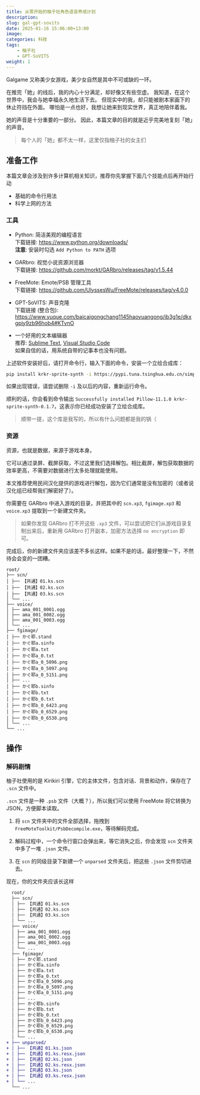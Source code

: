 ```yaml
---
title: 从零开始的柚子社角色语音养成计划
description: 
slug: gal-gpt-sovits
date: 2025-01-16 15:06:00+13:00
image: 
categories: 科技
tags:
    - 柚子社
    - GPT-SoVITS
weight: 1
---
```


Galgame 又称美少女游戏，美少女自然是其中不可或缺的一环。

在推完「她」的线后，我的内心十分满足，却好像又有些空虚。
我知道，在这个世界中，我会与她幸福永久地生活下去。
但现实中的我，却只能被剧本家画下的休止符挡在外面。
哪怕是一点也好，我想让她来到现实世界，真正地陪伴着我。

她的声音是十分重要的一部分。
因此，本篇文章的目的就是近乎完美地复刻「她」的声音。

> 每个人的「她」都不太一样，这里仅指柚子社的女主们

## 准备工作

本篇文章会涉及到许多计算机相关知识，推荐你先掌握下面几个技能点后再开始行动

- 基础的命令行用法
- 科学上网的方法

### 工具

- Python: 简洁美观的编程语言 \
    下载链接: <https://www.python.org/downloads/> \
    **注意**: 安装时勾选 `Add Python to PATH` 选项

- GARbro: 视觉小说资源浏览器 \
    下载链接: <https://github.com/morkt/GARbro/releases/tag/v1.5.44>

- FreeMote: Emote/PSB 管理工具 \
    下载链接: <https://github.com/UlyssesWu/FreeMote/releases/tag/v4.0.0>

- GPT-SoVITS: 声音克隆 \
    下载链接 (整合包): <https://www.yuque.com/baicaigongchang1145haoyuangong/ib3g1e/dkxgpiy9zb96hob4#KTvnO>

- 一个好用的文本编辑器 \
    推荐: [Sublime Text](https://www.sublimetext.com/), [Visual Studio Code](https://code.visualstudio.com/) \
    如果自信的话，用系统自带的记事本也没有问题。

上述软件安装好后，请打开命令行，输入下面的命令，安装一个立绘合成库：

```bash
pip install krkr-sprite-synth -i https://pypi.tuna.tsinghua.edu.cn/simple
```

如果出现错误，请尝试删除 `-i` 及以后的内容，重新运行命令。

顺利的话，你会看到命令输出 `Successfully installed Pillow-11.1.0 krkr-sprite-synth-0.1.7`，这表示你已经成功安装了立绘合成库。

> 顺带一提，这个库是我写的，所以有什么问题都是我的锅（

### 资源

资源，也就是数据，来源于游戏本身。

它可以通过录屏、截屏获取，不过这里我们选择解包。相比截屏，解包获取数据的效率更高，不需要对数据进行太多处理就能使用。

本文推荐使用民间汉化提供的游戏进行解包，因为它们通常是没有加密的（或者说汉化组已经帮我们解密好了）。

你需要在 GARbro 中进入游戏的目录，并把其中的 `scn.xp3`, `fgimage.xp3` 和 `voice.xp3` 提取到一个新建文件夹。

> 如果你发现 GARbro 打不开这些 `.xp3` 文件，可以尝试把它们从游戏目录复制出来后，重新用 GARbro 打开副本，加密方法选择 `no encryption` 即可。

完成后，你的新建文件夹应该差不多长这样。如果不是的话，最好整理一下，不然待会会变的一团糟。

```text
root/
├── scn/
│ ├── 【共通】01.ks.scn
│ ├── 【共通】02.ks.scn
│ ├── 【共通】03.ks.scn
│ └── ...
├── voice/
│ ├── ama_001_0001.ogg
│ ├── ama_001_0002.ogg
│ ├── ama_001_0003.ogg
│ └── ...
├── fgimage/
│ ├── かぐ耶.stand
│ ├── かぐ耶a.sinfo
│ ├── かぐ耶a.txt
│ ├── かぐ耶a_0.txt
│ ├── かぐ耶a_0_5096.png
│ ├── かぐ耶a_0_5097.png
│ ├── かぐ耶a_0_5151.png
│ ├── ...
│ ├── かぐ耶b.sinfo
│ ├── かぐ耶b.txt
│ ├── かぐ耶b_0.txt
│ ├── かぐ耶b_0_6423.png
│ ├── かぐ耶b_0_6529.png
│ ├── かぐ耶b_0_6530.png
│ └── ...
└── ...
```

## 操作

### 解码剧情

柚子社使用的是 Kirikiri 引擎，它的主体文件，包含对话、背景和动作，保存在了 `.scn` 文件中。

`.scn` 文件是一种 `.psb` 文件（大概？），所以我们可以使用 FreeMote 将它转换为 JSON，方便脚本读取。

1. 将 `scn` 文件夹中的文件全部选择，拖拽到 `FreeMoteToolkit/PsbDecompile.exe`，等待解码完成。

2. 解码过程中，一个命令行窗口会弹出来，等它消失之后，你会发现 `scn` 文件夹中多了一堆 `.json` 文件。

3. 在 `scn` 的同级目录下新建一个 `unparsed` 文件夹后，把这些 `.json` 文件剪切进去。

现在，你的文件夹应该长这样

```diff
  root/
  ├── scn/
  │ ├── 【共通】01.ks.scn
  │ ├── 【共通】02.ks.scn
  │ ├── 【共通】03.ks.scn
  │ └── ...
  ├── voice/
  │ ├── ama_001_0001.ogg
  │ ├── ama_001_0002.ogg
  │ ├── ama_001_0003.ogg
  │ └── ...
  ├── fgimage/
  │ ├── かぐ耶.stand
  │ ├── かぐ耶a.sinfo
  │ ├── かぐ耶a.txt
  │ ├── かぐ耶a_0.txt
  │ ├── かぐ耶a_0_5096.png
  │ ├── かぐ耶a_0_5097.png
  │ ├── かぐ耶a_0_5151.png
  │ ├── ...
  │ ├── かぐ耶b.sinfo
  │ ├── かぐ耶b.txt
  │ ├── かぐ耶b_0.txt
  │ ├── かぐ耶b_0_6423.png
  │ ├── かぐ耶b_0_6529.png
  │ ├── かぐ耶b_0_6530.png
  │ └── ...
+ ├── unparsed/
+ │ ├── 【共通】01.ks.json
+ │ ├── 【共通】01.ks.resx.json
+ │ ├── 【共通】02.ks.json
+ │ ├── 【共通】02.ks.resx.json
+ │ ├── 【共通】03.ks.json
+ │ ├── 【共通】03.ks.resx.json
+ │ └── ...
  └── ...
```
